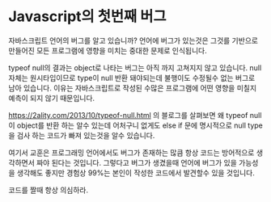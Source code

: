 # Javascript의 첫번째 버그


자바스크립트 언어의 버그를 알고 있습니까? 언어에 버그가 있는것은 그것를 기반으로 만들어진 모든 프로그램에 영향을 미치는 
중대한 문제로 인식됩니다. 

typeof null의 결과는 object로 나타는 버그는 아직 까지 고쳐지지 않고 있습니다. null 자체는 원시타입이므로 type이 null 
반환 돼야되는데 불행이도 수정될수 없는 버그로 남아 있습니다. 이유는 자바스크립트로 작성된 수많은 프로그램에 어떤 영향을 미칠지
예측이 되지 않기 때문입니다. 

https://2ality.com/2013/10/typeof-null.html 의 블로그를 살펴보면 왜 typeof null이 object를 반환 하는 알수 있는데
어처구니 없게도 else if 문에 명시적으로 null type을 검사 하는 코드가 빠져 있는것을 알수 있습니다.

여기서 교훈은 프로그래밍 언어에서도 버그가 존재하는 많큼 항상 코드는 방어적으로 생각하면서 짜야 된다는 것입니다. 그렇다고
버그가 생겼을때 언어에 버그가 있을 가능성을 생각해도 좋지만 경험상 99%는 본인이 작성한 코드에서 발견할수 있을 것입니다. 

코드를 짤때 항상 의심하라.

